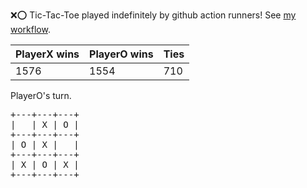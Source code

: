 :x::o: Tic-Tac-Toe played indefinitely by github action runners! See [my workflow](.github/workflows/play.yaml).

|PlayerX wins|PlayerO wins|Ties|
|-|-|-|
|1576|1554|710|

PlayerO's turn.

<pre>
+---+---+---+
|   | X | O |
+---+---+---+
| O | X |   |
+---+---+---+
| X | O | X |
+---+---+---+
</pre>